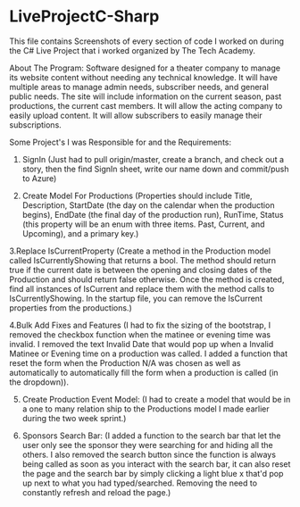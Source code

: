 # LiveProjectC-Sharp

This file contains Screenshots of every section of code I worked on during the C# Live Project that i worked organized by The Tech Academy.

About The Program:
Software designed for a theater company to manage its website content without needing any technical knowledge. 
It will have multiple areas to manage admin needs, subscriber needs, and general public needs. 
The site will include information on the current season, past productions, the current cast members.
It will allow the acting company to easily upload content. It will allow subscribers to easily manage their subscriptions.

Some Project's I was Responsible for and the Requirements:
1. SignIn (Just had to pull origin/master, create a branch, and check out a story, then the find SignIn sheet, write our name down and commit/push to Azure)

2. Create Model For Productions (Properties should include Title, Description, StartDate (the day on the calendar when the production begins), EndDate (the final day of the production run), RunTime, Status (this property will be an enum with three items. Past, Current, and Upcoming), and a primary key.)

3.Replace IsCurrentProperty (Create a method in the Production model called IsCurrentlyShowing that returns a bool.  The method should return true if the current date is between the opening and closing dates of the Production and should return false otherwise.  Once the method is created, find all instances of IsCurrent and replace them with the method calls to IsCurrentlyShowing.  In the startup file, you can remove the IsCurrent properties from the productions.)

4.Bulk Add Fixes and Features (I had to fix the sizing of the bootstrap, I removed the checkbox function when the matinee or evening time was invalid. I removed the text Invalid Date that would pop up when a Invalid Matinee or Evening time on a production was called. I added a function that reset the form when the Production N/A was chosen as well as automatically to automatically fill the form when a production is called (in the dropdown)).

5. Create Production Event Model: (I had to create a model that would be in a one to many relation ship to the Productions model I made earlier during the two week sprint.)

6. Sponsors Search Bar: (I added a function to the search bar that let the user only see the sponsor they were searching for and hiding all the others. I also removed the search button since the function is always being called as soon as you interact with the search bar, it can also reset the page and the search bar by simply clicking a light blue x that'd pop up next to what you had typed/searched. Removing the need to constantly refresh and reload the page.)
